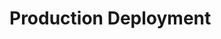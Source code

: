 # Production Deployment

<!-- 
Include:
1. Steps to deploy the app to production.
2. Tools like Netlify or AWS.
3. Configurations for performance optimization.
-->
